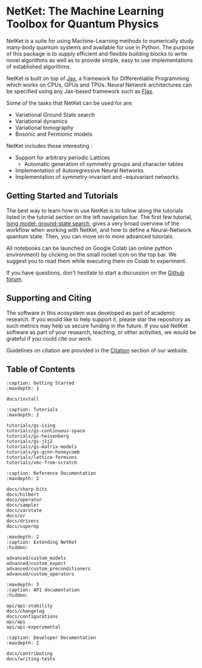 # NetKet: The Machine Learning Toolbox for Quantum Physics

NetKet is a suite for using Machine-Learning methods to numerically study many-body quantum systems and available for use in Python.
The purpose of this package is to supply efficient and flexible building blocks to write novel algorithms as well as to provide simple, easy to use implementations of established algorithms.

NetKet is built on top of [Jax], a framework for Differentiable Programming which works on CPUs, GPUs and TPUs. Neural Network architectures can be specified using any Jax-based framework such as [Flax].

Some of the tasks that NetKet can be used for are:

 - Variational Ground State search
 - Variational dynamics
 - Variational tomography
 - Bosonic and Fermionic models

NetKet includes those interesting :

 - Support for arbitrary periodic Lattices
   - Automatic generation of symmetry groups and character tables
 - Implementation of Autoregressive Neural Networks
 - Implementation of symmetry-invariant and -equivariant networks.

## Getting Started and Tutorials

The best way to learn how to use NetKet is to follow along the tutorials listed in the tutorial section on the left navigation bar.
The first few tutorial, [Ising model: ground-state search](tutorials/gs-ising), gives a very broad overview of the workflow when working with NetKet, and how to define a Neural-Network quantum state.
Then, you can move on to more advanced tutorials.

All notebooks can be launched on Google Colab (an online python environment) by clicking on the small rocket icon on the top bar.
We suggest you to read them while executing them on Colab to experiment.

If you have questions, don't hesitate to start a discussion on the [Github forum](https://github.com/netket/netket/discussions).


## Supporting and Citing

The software in this ecosystem was developed as part of academic research.
If you would like to help support it, please star the repository as such metrics may help us secure funding in the future.
If you use NetKet software as part of your research, teaching, or other activities, we would be grateful if you could cite our work.

Guidelines on citation are provided in the [Citation](https://www.netket.org/citation) section of our website.

## Table of Contents

```{toctree}
:caption: Getting Started
:maxdepth: 1

docs/install
```   

```{toctree}
:caption: Tutorials
:maxdepth: 2

tutorials/gs-ising
tutorials/gs-continuous-space
tutorials/gs-heisenberg
tutorials/gs-j1j2
tutorials/gs-matrix-models
tutorials/gs-gcnn-honeycomb
tutorials/lattice-fermions
tutorials/vmc-from-scratch
```   

```{toctree}
:caption: Reference Documentation
:maxdepth: 2

docs/sharp-bits
docs/hilbert
docs/operator
docs/sampler
docs/varstate
docs/sr
docs/drivers
docs/superop
```

```{toctree}
:maxdepth: 2
:caption: Extending NetKet
:hidden:

advanced/custom_models
advanced/custom_expect
advanced/custom_preconditioners
advanced/custom_operators
```

```{toctree}
:maxdepth: 3
:caption: API documentation
:hidden:

api/api-stability
docs/changelog
docs/configurations
api/api
api/api-experimental
```

```{toctree}
:caption: Developer Documentation
:maxdepth: 2

docs/contributing
docs/writing-tests
```


[Jax]: https://jax.readthedocs.com "Jax"
[Flax]: https://flax.readthedocs.com "Flax"
[Optax]: https://optax.readthedocs.com "Optax"
